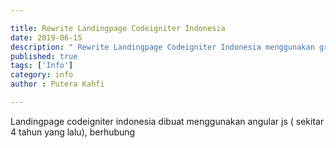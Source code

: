 ```yaml
---

title: Rewrite Landingpage Codeigniter Indonesia
date: 2019-06-15
description: " Rewrite Landingpage Codeigniter Indonesia menggunakan gridsome"
published: true
tags: ['Info']
category: info
author : Putera Kahfi

---
```


Landingpage codeigniter indonesia dibuat menggunakan angular js ( sekitar 4 tahun yang lalu), berhubung 